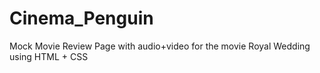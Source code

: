 # Cinema_Penguin
Mock Movie Review Page with audio+video for the movie Royal Wedding using HTML + CSS
